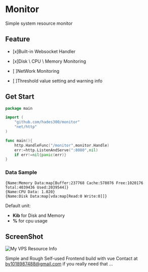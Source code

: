 
# Monitor

Simple system resource monitor

## Feature 


* [x]Built-in Websocket Handler

* [x]Disk \ CPU \ Memory Monitoring

* [ ]NetWork Monitoring

* [ ]Threshold value setting and warning info

## Get Start

```go
package main

import (
    "github.com/hades300/monitor"
    "net/http"
)

func main(){
    http.HandleFunc("/monitor",monitor.Handle)
    err:=http.ListenAndServe(":8080",nil)
    if err!=nil{panic(err)}
}
```

### Data Sample
```
{Name:Memory Data:map[Buffer:237768 Cache:578076 Free:1020176 Total:4039436 Used:2039544]}
{Name:CPU Data: 1.020}
{Name:Disk Data:map[vda:map[Read:0 Write:0]]}
```
Default unit: 

- <b> Kib </b> for Disk and Memory
- <b>%</b>  for cpu usage

## ScreenShot

![My VPS Resource Info](http://q8ptr9gz2.bkt.clouddn.com/monitor.gif)

Simple and Rough Self-used Frontend build with vue Contact at by1018987488@gmail.com if you really need that ...